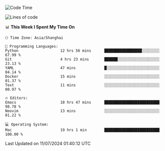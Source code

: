 <!--START_SECTION:waka-->
![Code Time](http://img.shields.io/badge/Code%20Time-2%2C057%20hrs%2026%20mins-blue)

![Lines of code](https://img.shields.io/badge/From%20Hello%20World%20I%27ve%20Written-308.1%20thousand%20lines%20of%20code-blue)

📊 **This Week I Spent My Time On** 

```text
🕑︎ Time Zone: Asia/Shanghai

💬 Programming Languages: 
Python                   12 hrs 56 mins      █████████████████░░░░░░░░   67.99 % 
Git                      4 hrs 23 mins       ██████░░░░░░░░░░░░░░░░░░░   23.13 % 
YAML                     47 mins             █░░░░░░░░░░░░░░░░░░░░░░░░   04.14 % 
Docker                   15 mins             ░░░░░░░░░░░░░░░░░░░░░░░░░   01.37 % 
Text                     11 mins             ░░░░░░░░░░░░░░░░░░░░░░░░░   00.97 % 

🔥 Editors: 
Emacs                    18 hrs 47 mins      █████████████████████████   98.78 % 
Neovim                   13 mins             ░░░░░░░░░░░░░░░░░░░░░░░░░   01.22 % 

💻 Operating System: 
Mac                      19 hrs 1 min        █████████████████████████   100.00 % 
```


 Last Updated on 11/07/2024 01:40:12 UTC
<!--END_SECTION:waka-->
